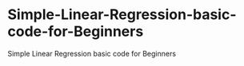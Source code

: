 # Simple-Linear-Regression-basic-code-for-Beginners
Simple Linear Regression basic code for Beginners
